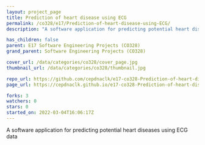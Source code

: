 ```yaml
---
layout: project_page
title: Prediction of heart disease using ECG
permalink: /co328/e17/Prediction-of-heart-disease-using-ECG/
description: "A software application for predicting potential heart diseases using ECG data"

has_children: false
parent: E17 Software Engineering Projects (CO328)
grand_parent: Software Engineering Projects (CO328)

cover_url: /data/categories/co328/cover_page.jpg
thumbnail_url: /data/categories/co328/thumbnail.jpg

repo_url: https://github.com/cepdnaclk/e17-co328-Prediction-of-heart-disease-using-ECG
page_url: https://cepdnaclk.github.io/e17-co328-Prediction-of-heart-disease-using-ECG

forks: 3
watchers: 0
stars: 0
started_on: 2022-03-04T16:06:17Z
---
```

A software application for predicting potential heart diseases using ECG data

